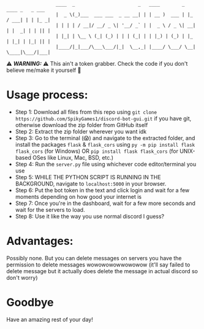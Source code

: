 ```
                  ____  _                       _   ____        _      ____ _   _ ___ 
                  |  _ \(_)___  ___ ___  _ __ __| | | __ )  ___ | |_   / ___| | | |_ _|
                  | | | | / __|/ __/ _ \| '__/ _` | |  _ \ / _ \| __| | |  _| | | || | 
                  | |_| | \__ \ (_| (_) | | | (_| | | |_) | (_) | |_  | |_| | |_| || |
                  |____/|_|___/\___\___/|_|  \__,_| |____/ \___/ \__|  \____|\___/|___|
```


⚠️ ***WARNING:*** ⚠️ This ain't a token grabber. Check the code if you don't believe me/make it yourself 🤷


# Usage process:
- Step 1: Download all files from this repo using `git clone https://github.com/SpikyGames1/discord-bot-gui.git` if you have git, otherwise download the zip folder from GitHub itself
- Step 2: Extract the zip folder wherever you want idk
- Step 3: Go to the terminal (😱) and navigate to the extracted folder, and install the packages `flask` & `flask_cors` using `py -m pip install flask flask_cors` (for Windows) OR `pip install flask flask_cors` (for UNIX-based OSes like Linux, Mac, BSD, etc.)
- Step 4: Run the `server.py` file using whichever code editor/terminal you use
- Step 5: WHILE THE PYTHON SCRIPT IS RUNNING IN THE BACKGROUND, navigate to `localhost:5000` in your browser.
- Step 6: Put the bot token in the text and click login and wait for a few moments depending on how good your internet is
- Step 7: Once you're in the dashboard, wait for a few more seconds and wait for the servers to load.
- Step 8: Use it like the way you use normal discord I guess?


# Advantages:
Possibly none. But you can delete messages on servers you have the permission to delete messages wowowowowwowowow (it'll say failed to delete message but it actually does delete the message in actual discord so don't worry)


# Goodbye
Have an amazing rest of your day!
